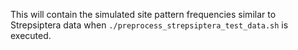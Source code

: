 This will contain the simulated site pattern frequencies similar to Strepsiptera data when 
```./preprocess_strepsiptera_test_data.sh```
is executed.
